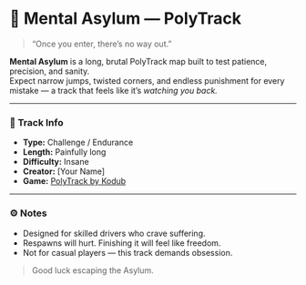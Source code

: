 # 🏁 Mental Asylum — PolyTrack

> “Once you enter, there’s no way out.”

**Mental Asylum** is a long, brutal PolyTrack map built to test patience, precision, and sanity.  
Expect narrow jumps, twisted corners, and endless punishment for every mistake — a track that feels like it’s *watching you back.*

---

### 🧠 Track Info
- **Type:** Challenge / Endurance  
- **Length:** Painfully long  
- **Difficulty:** Insane  
- **Creator:** [Your Name]  
- **Game:** [PolyTrack by Kodub](https://kodub.com/apps/polytrack)  

---

### ⚙️ Notes
- Designed for skilled drivers who crave suffering.  
- Respawns will hurt. Finishing it will feel like freedom.  
- Not for casual players — this track demands obsession.

> Good luck escaping the Asylum.

